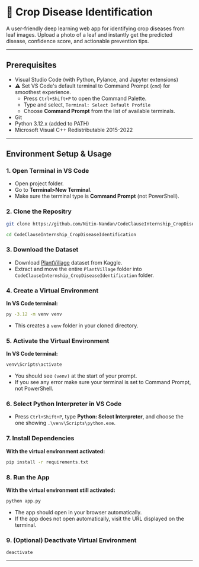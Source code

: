 # 🌱 Crop Disease Identification

A user-friendly deep learning web app for identifying crop diseases from leaf images. Upload a photo of a leaf and instantly get the predicted disease, confidence score, and actionable prevention tips.

---

## Prerequisites

* Visual Studio Code (with Python, Pylance, and Jupyter extensions)
* ⚠️ Set VS Code's default terminal to Command Prompt (`cmd`) for smoothest experience.
    * Press `Ctrl+Shift+P` to open the Command Palette.
    * Type and select, `Terminal: Select Default Profile`
    * Choose **Command Prompt** from the list of available terminals.
* Git
* Python 3.12.x (added to PATH)
* Microsoft Visual C++ Redistributable 2015-2022

---

## Environment Setup & Usage

### 1. Open Terminal in VS Code

* Open project folder.
* Go to **Terminal>New Terminal**.
* Make sure the terminal type is **Command Prompt** (not PowerShell).

### 2. Clone the Repositry

```bash
git clone https://github.com/Nitin-Nandan/CodeClauseInternship_CropDiseaseIdentification.git
```

```bash
cd CodeClauseInternship_CropDiseaseIdentification
```

### 3. Download the Dataset

* Download [PlantVillage](https://www.kaggle.com/datasets/emmarex/plantdisease) dataset from Kaggle.
* Extract and move the entire `PlantVillage` folder into `CodeClauseInternship_CropDiseaseIdentification` folder.

### 4. Create a Virtual Environment

**In VS Code terminal:**
```bash
py -3.12 -m venv venv
```

* This creates a `venv` folder in your cloned directory.

### 5. Activate the Virtual Environment

**In VS Code terminal:**
```bash
venv\Scripts\activate
```

* You should see `(venv)` at the start of your prompt.
* If you see any error make sure your terminal is set to Command Prompt, not PowerShell.

### 6. Select Python Interpreter in VS Code

* Press `Ctrl+Shift+P`, type **Python: Select Interpreter**, and choose the one showing `.\venv\Scripts\python.exe`.

### 7. Install Dependencies

**With the virtual environment activated:**
```bash
pip install -r requirements.txt
```

### 8. Run the App

**With the virtual environment still activated:**
```bash
python app.py
```

* The app should open in your browser automatically.
* If the app does not open automatically, visit the URL displayed on the terminal.

### 9. (Optional) Deactivate Virtual Environment

```bash
deactivate
```

---